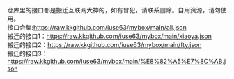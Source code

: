 仓库里的接口都是搬迁互联网大神的，如有冒犯，请联系删除。自用资源，请勿使用。<br>
接口合集:https://raw.kkgithub.com/iuse63/mybox/main/all.json<br>
搬迁的接口1：https://raw.kkgithub.com/iuse63/mybox/main/xiaoya.json<br>
搬迁的接口2：https://raw.kkgithub.com/iuse63/mybox/main/fty.json<br>
搬迁的接口3：https://raw.kkgithub.com/iuse63/mybox/main/%E8%82%A5%E7%8C%AB.json<br>


